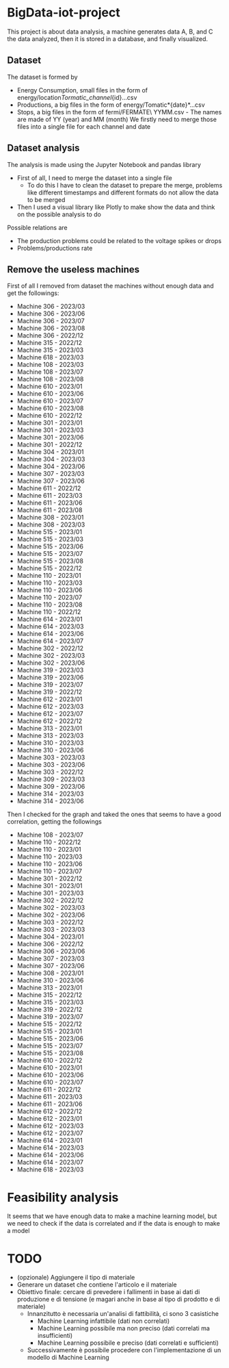 # BigData-iot-project

This project is about data analysis, a machine generates data A, B, and C the data analyzed, then it is stored in a database, and finally visualized.

## Dataset

The dataset is formed by
- Energy Consumption, small files in the form of energy/location*Tormatic_channel*{id}...csv
- Productions, a big files in the form of energy/Tomatic*{date}*...csv
- Stops, a big files in the form of fermi/FERMATE\ YYMM.csv - The names are made of YY (year) and MM (month)
We firstly need to merge those files into a single file for each channel and date

## Dataset analysis
The analysis is made using the Jupyter Notebook and pandas library
- First of all, I need to merge the dataset into a single file
  - To do this I have to clean the dataset to prepare the merge, problems like different timestamps and different formats do not allow the data to be merged
- Then I used a visual library like Plotly to make show the data and think on the possible analysis to do

Possible relations are
- The production problems could be related to the voltage spikes or drops
- Problems/productions rate

## Remove the useless machines
First of all I removed from dataset the machines without enough data and get the followings:
- Machine 306 - 2023/03
- Machine 306 - 2023/06
- Machine 306 - 2023/07
- Machine 306 - 2023/08
- Machine 306 - 2022/12
- Machine 315 - 2022/12
- Machine 315 - 2023/03
- Machine 618 - 2023/03
- Machine 108 - 2023/03
- Machine 108 - 2023/07
- Machine 108 - 2023/08
- Machine 610 - 2023/01
- Machine 610 - 2023/06
- Machine 610 - 2023/07
- Machine 610 - 2023/08
- Machine 610 - 2022/12
- Machine 301 - 2023/01
- Machine 301 - 2023/03
- Machine 301 - 2023/06
- Machine 301 - 2022/12
- Machine 304 - 2023/01
- Machine 304 - 2023/03
- Machine 304 - 2023/06
- Machine 307 - 2023/03
- Machine 307 - 2023/06
- Machine 611 - 2022/12
- Machine 611 - 2023/03
- Machine 611 - 2023/06
- Machine 611 - 2023/08
- Machine 308 - 2023/01
- Machine 308 - 2023/03
- Machine 515 - 2023/01
- Machine 515 - 2023/03
- Machine 515 - 2023/06
- Machine 515 - 2023/07
- Machine 515 - 2023/08
- Machine 515 - 2022/12
- Machine 110 - 2023/01
- Machine 110 - 2023/03
- Machine 110 - 2023/06
- Machine 110 - 2023/07
- Machine 110 - 2023/08
- Machine 110 - 2022/12
- Machine 614 - 2023/01
- Machine 614 - 2023/03
- Machine 614 - 2023/06
- Machine 614 - 2023/07
- Machine 302 - 2022/12
- Machine 302 - 2023/03
- Machine 302 - 2023/06
- Machine 319 - 2023/03
- Machine 319 - 2023/06
- Machine 319 - 2023/07
- Machine 319 - 2022/12
- Machine 612 - 2023/01
- Machine 612 - 2023/03
- Machine 612 - 2023/07
- Machine 612 - 2022/12
- Machine 313 - 2023/01
- Machine 313 - 2023/03
- Machine 310 - 2023/03
- Machine 310 - 2023/06
- Machine 303 - 2023/03
- Machine 303 - 2023/06
- Machine 303 - 2022/12
- Machine 309 - 2023/03
- Machine 309 - 2023/06
- Machine 314 - 2023/03
- Machine 314 - 2023/06

Then I checked for the graph and taked the ones that seems to have a good correlation, getting the followings
- Machine 108 - 2023/07
- Machine 110 - 2022/12
- Machine 110 - 2023/01
- Machine 110 - 2023/03
- Machine 110 - 2023/06
- Machine 110 - 2023/07
- Machine 301 - 2022/12
- Machine 301 - 2023/01
- Machine 301 - 2023/03
- Machine 302 - 2022/12
- Machine 302 - 2023/03
- Machine 302 - 2023/06
- Machine 303 - 2022/12
- Machine 303 - 2023/03
- Machine 304 - 2023/01
- Machine 306 - 2022/12
- Machine 306 - 2023/06
- Machine 307 - 2023/03
- Machine 307 - 2023/06
- Machine 308 - 2023/01
- Machine 310 - 2023/06
- Machine 313 - 2023/01
- Machine 315 - 2022/12
- Machine 315 - 2023/03
- Machine 319 - 2022/12
- Machine 319 - 2023/07
- Machine 515 - 2022/12
- Machine 515 - 2023/01
- Machine 515 - 2023/06
- Machine 515 - 2023/07
- Machine 515 - 2023/08
- Machine 610 - 2022/12
- Machine 610 - 2023/01
- Machine 610 - 2023/06
- Machine 610 - 2023/07
- Machine 611 - 2022/12
- Machine 611 - 2023/03
- Machine 611 - 2023/06
- Machine 612 - 2022/12
- Machine 612 - 2023/01
- Machine 612 - 2023/03
- Machine 612 - 2023/07
- Machine 614 - 2023/01
- Machine 614 - 2023/03
- Machine 614 - 2023/06
- Machine 614 - 2023/07
- Machine 618 - 2023/03


# Feasibility analysis
It seems that we have enough data to make a machine learning model, but we need to check if the data is correlated and if the data is enough to make a model


# TODO
- (opzionale) Aggiungere il tipo di materiale
 - Generare un dataset che contiene l'articolo e il materiale
- Obiettivo finale: cercare di prevedere i fallimenti in base ai dati di produzione e di tensione (e magari anche in base al tipo di prodotto e di materiale)
  - Innanzitutto è necessaria un'analisi di fattibilità, ci sono 3 casistiche
    - Machine Learning infattibile (dati non correlati)
    - Machine Learning possibile ma non preciso (dati correlati ma insufficienti)
    - Machine Learning possibile e preciso (dati correlati e sufficienti)
  - Successivamente è possibile procedere con l'implementazione di un modello di Machine Learning